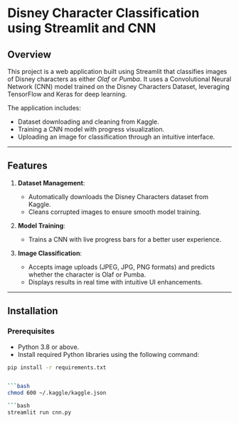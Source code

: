 # Disney Character Classification using Streamlit and CNN

## Overview

This project is a web application built using Streamlit that classifies images of Disney characters as either *Olaf* or *Pumba*. It uses a Convolutional Neural Network (CNN) model trained on the Disney Characters Dataset, leveraging TensorFlow and Keras for deep learning.

The application includes:

- Dataset downloading and cleaning from Kaggle.
- Training a CNN model with progress visualization.
- Uploading an image for classification through an intuitive interface.

---

## Features

1. **Dataset Management**:
   - Automatically downloads the Disney Characters dataset from Kaggle.
   - Cleans corrupted images to ensure smooth model training.

2. **Model Training**:
   - Trains a CNN with live progress bars for a better user experience.

3. **Image Classification**:
   - Accepts image uploads (JPEG, JPG, PNG formats) and predicts whether the character is Olaf or Pumba.
   - Displays results in real time with intuitive UI enhancements.

---

## Installation

### Prerequisites

- Python 3.8 or above.
- Install required Python libraries using the following command:

```bash
pip install -r requirements.txt


```bash
chmod 600 ~/.kaggle/kaggle.json

```bash
streamlit run cnn.py

